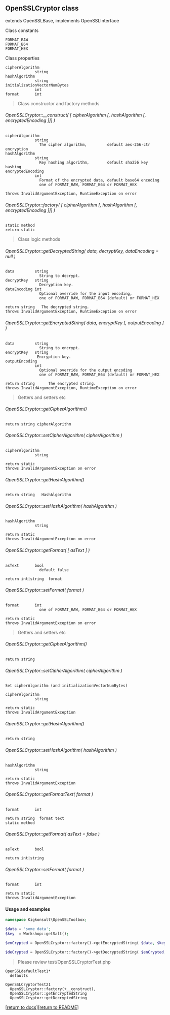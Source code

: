 
## OpenSSLCryptor class
extends OpenSSLBase, implements OpenSSLInterface

Class constants

    FORMAT_RAW
    FORMAT_B64
    FORMAT_HEX


Class properties

    cipherAlgorithm  
                 string
    hashAlgorithm
                 string
    initializationVectorNumBytes
                 int
    format       int


>Class constructor and factory methods

###### OpenSSLCryptor::__construct( [ cipherAlgorithm [, hashAlgorithm [, encryptedEncoding ]]] )
    cipherAlgorithm
                 string
                   The cipher algorithm,         default aes-256-ctr encryption
    hashAlgorithm
                 string
                   Key hashing algorithm,        default sha256 key hashing
    encryptedEncoding
                 int
                   Format of the encrypted data, default base64 encoding
                   one of FORMAT_RAW, FORMAT_B64 or FORMAT_HEX
                   
    throws InvalidArgumentException, RuntimeException on error

###### OpenSSLCryptor::factory( [ cipherAlgorithm [, hashAlgorithm [, encryptedEncoding ]]] )
    static method
    return static


>Class logic methods

###### OpenSSLCryptor::getDecryptedString( data, decryptKey, dataEncoding = null )
    data         string
                   String to decrypt.
    decryptKey   string
                   Decryption key.
    dataEncoding int
                   Optional override for the input encoding,
                   one of FORMAT_RAW, FORMAT_B64 (default) or FORMAT_HEX
                   
    return string   The decrypted string.
    throws InvalidArgumentException, RuntimeException on error


###### OpenSSLCryptor::getEncryptedString( data, encryptKey [, outputEncoding ] )
    data         string
                   String to encrypt.
    encryptKey   string
                  Encryption key.
    outputEncoding
                 int
                   Optional override for the output encoding
                   one of FORMAT_RAW, FORMAT_B64 (default) or FORMAT_HEX
                   
    return string      The encrypted string.
    throws InvalidArgumentException, RuntimeException on error


>Getters and setters etc

###### OpenSSLCryptor::getCipherAlgorithm()
    return string cipherAlgorithm

###### OpenSSLCryptor::setCipherAlgorithm( cipherAlgorithm )
    cipherAlgorithm  
                 string
    
    return static
    throws InvalidArgumentException on error


###### OpenSSLCryptor::getHashAlgorithm()
    return string   HashAlgorithm

###### OpenSSLCryptor::setHashAlgorithm( hashAlgorithm )
    hashAlgorithm
                 string
    
    return static
    throws InvalidArgumentException on error


###### OpenSSLCryptor::getFormat( [ asText ] )
    asText       bool
                   default false
    
    return int|string  format

###### OpenSSLCryptor::setFormat( format )
    format       int
                   one of FORMAT_RAW, FORMAT_B64 or FORMAT_HEX
    
    return static
    throws InvalidArgumentException on error


>Getters and setters etc

###### OpenSSLCryptor::getCipherAlgorithm()
    return string

###### OpenSSLCryptor::setCipherAlgorithm( cipherAlgorithm )
    Set cipherAlgorithm (and initializationVectorNumBytes)
    
    cipherAlgorithm
                 string
    
    return static
    throws InvalidArgumentException


###### OpenSSLCryptor::getHashAlgorithm()
    return string

###### OpenSSLCryptor::setHashAlgorithm( hashAlgorithm )
    hashAlgorithm
                 string
    
    return static
    throws InvalidArgumentException


###### OpenSSLCryptor::getFormatText( format )
    format       int
    
    return string  format text
    static method

###### OpenSSLCryptor::getFormat( asText = false )
    asText       bool 
    
    return int|string

###### OpenSSLCryptor::setFormat( format )
    format       int 
    
    return static
    throws InvalidArgumentException


#### Usage and examples

```php
namespace Kigkonsult\OpenSSLToolbox;

$data = 'some data';
$key  = Workshop::getSalt();

$enCrypted = OpenSSLCryptor::factory()->getEncryptedString( $data, $key );

$deCrypted = OpenSSLCryptor::factory()->getDecryptedString( $enCrypted, $key );

```

>Please review test/OpenSSLCryptorTest.php

    OpenSSLdefaultTest1*
      defaults

    OpenSSLCryptorTest21
      OpenSSLCryptor::factory(+__construct),
      OpenSSLCryptor::getEncryptedString
      OpenSSLCryptor::getDecryptedString

[[return to docs](docs.md)][[return to README](../README.md)]
